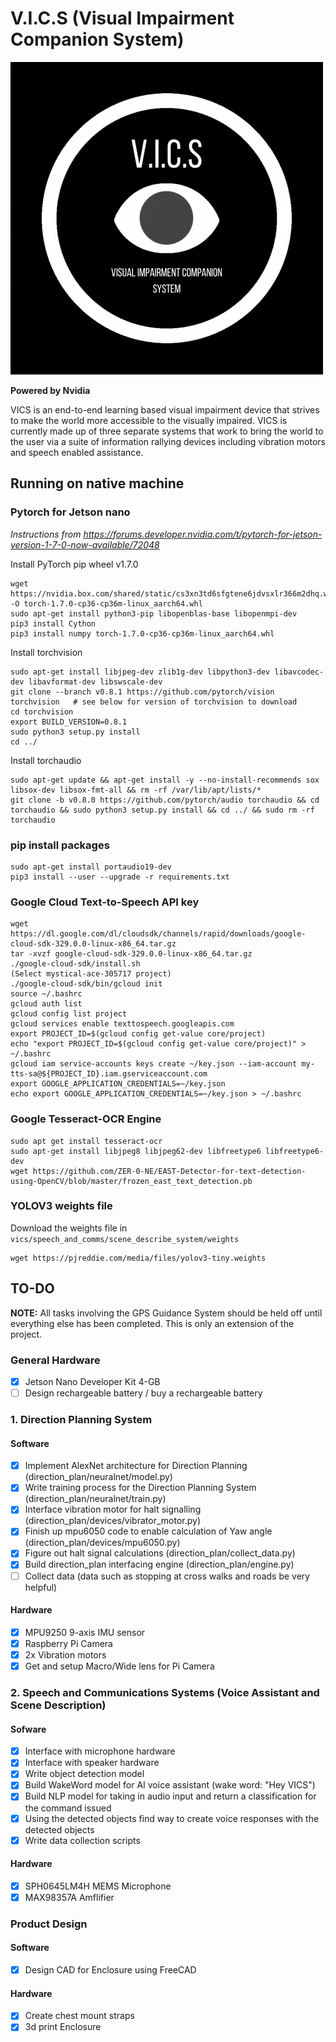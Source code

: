 # V.I.C.S (Visual Impairment Companion System)
![VICS LOGO](vics_logo.gif)
 
**Powered by Nvidia**

VICS is an end-to-end learning based visual impairment device that strives to make the world more accessible to the visually impaired. VICS is currently made up of three separate systems that work to bring the world to the user via a suite of information rallying devices including vibration motors and speech enabled assistance.

## Running on native machine

### Pytorch for Jetson nano

*Instructions from https://forums.developer.nvidia.com/t/pytorch-for-jetson-version-1-7-0-now-available/72048*

Install PyTorch pip wheel v1.7.0

```
wget https://nvidia.box.com/shared/static/cs3xn3td6sfgtene6jdvsxlr366m2dhq.whl -O torch-1.7.0-cp36-cp36m-linux_aarch64.whl
sudo apt-get install python3-pip libopenblas-base libopenmpi-dev 
pip3 install Cython
pip3 install numpy torch-1.7.0-cp36-cp36m-linux_aarch64.whl
```
Install torchvision
```
sudo apt-get install libjpeg-dev zlib1g-dev libpython3-dev libavcodec-dev libavformat-dev libswscale-dev
git clone --branch v0.8.1 https://github.com/pytorch/vision torchvision   # see below for version of torchvision to download
cd torchvision
export BUILD_VERSION=0.8.1
sudo python3 setup.py install    
cd ../ 
```
Install torchaudio
```
sudo apt-get update && apt-get install -y --no-install-recommends sox libsox-dev libsox-fmt-all && rm -rf /var/lib/apt/lists/*
git clone -b v0.8.0 https://github.com/pytorch/audio torchaudio && cd torchaudio && sudo python3 setup.py install && cd ../ && sudo rm -rf torchaudio
```

### pip install packages
```
sudo apt-get install portaudio19-dev
pip3 install --user --upgrade -r requirements.txt
```

### Google Cloud Text-to-Speech API key

```
wget https://dl.google.com/dl/cloudsdk/channels/rapid/downloads/google-cloud-sdk-329.0.0-linux-x86_64.tar.gz
tar -xvzf google-cloud-sdk-329.0.0-linux-x86_64.tar.gz
./google-cloud-sdk/install.sh
(Select mystical-ace-305717 project)
./google-cloud-sdk/bin/gcloud init
source ~/.bashrc
gcloud auth list
gcloud config list project
gcloud services enable texttospeech.googleapis.com
export PROJECT_ID=$(gcloud config get-value core/project)
echo "export PROJECT_ID=$(gcloud config get-value core/project)" > ~/.bashrc
gcloud iam service-accounts keys create ~/key.json --iam-account my-tts-sa@${PROJECT_ID}.iam.gserviceaccount.com
export GOOGLE_APPLICATION_CREDENTIALS=~/key.json
echo export GOOGLE_APPLICATION_CREDENTIALS=~/key.json > ~/.bashrc
```

### Google Tesseract-OCR Engine
```
sudo apt get install tesseract-ocr
sudo apt-get install libjpeg8 libjpeg62-dev libfreetype6 libfreetype6-dev
wget https://github.com/ZER-0-NE/EAST-Detector-for-text-detection-using-OpenCV/blob/master/frozen_east_text_detection.pb
```

### YOLOV3 weights file

Download the weights file in ``vics/speech_and_comms/scene_describe_system/weights``

```
wget https://pjreddie.com/media/files/yolov3-tiny.weights
```
## TO-DO 
**NOTE:** All tasks involving the GPS Guidance System should be held off until everything else has been completed. This is only an extension of the project.

### General Hardware

- [x] Jetson Nano Developer Kit 4-GB
- [ ] Design rechargeable battery / buy a rechargeable battery

### 1. Direction Planning System

#### Software 

- [x] Implement AlexNet architecture for Direction Planning (direction_plan/neuralnet/model.py) 
- [x] Write training process for the Direction Planning System (direction_plan/neuralnet/train.py)
- [x] Interface vibration motor for halt signalling (direction_plan/devices/vibrator_motor.py)
- [x] Finish up mpu6050 code to enable calculation of Yaw angle (direction_plan/devices/mpu6050.py)
- [x] Figure out halt signal calculations (direction_plan/collect_data.py)
- [x] Build direction_plan interfacing engine (direction_plan/engine.py)
- [ ] Collect data (data such as stopping at cross walks and roads be very helpful)

#### Hardware

- [x] MPU9250 9-axis IMU sensor
- [x] Raspberry Pi Camera
- [x] 2x Vibration motors
- [x] Get and setup Macro/Wide lens for Pi Camera

### 2. Speech and Communications Systems (Voice Assistant and Scene Description)

#### Sofware

- [x] Interface with microphone hardware
- [x] Interface with speaker hardware
- [x] Write object detection model 
- [x] Build WakeWord model for AI voice assistant (wake word: "Hey VICS")
- [x] Build NLP model for taking in audio input and return a classification for the command issued
- [x] Using the detected objects find way to create voice responses with the detected objects
- [x] Write data collection scripts

#### Hardware

- [x] SPH0645LM4H MEMS Microphone
- [x] MAX98357A Amflifier

### Product Design

#### Software

- [x] Design CAD for Enclosure using FreeCAD

#### Hardware

- [x] Create chest mount straps
- [x] 3d print Enclosure
